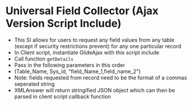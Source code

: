 # Universal Field Collector (Ajax Version Script Include)
- This SI allows for users to request any field values from any table (except if security restrictions prevent) for any one particular record
- In Client script, instantiate GlideAjax with this script include
- Call function `getDetails`
- Pass in the following parameters in this order
- (Table_Name, Sys_id, "field_Name_1,field_name_2")
- Note: fields requested from record need to be the format of a commas seperated string
- XMLAnswer will return stringified JSON object which can then be parsed in client script callback function
